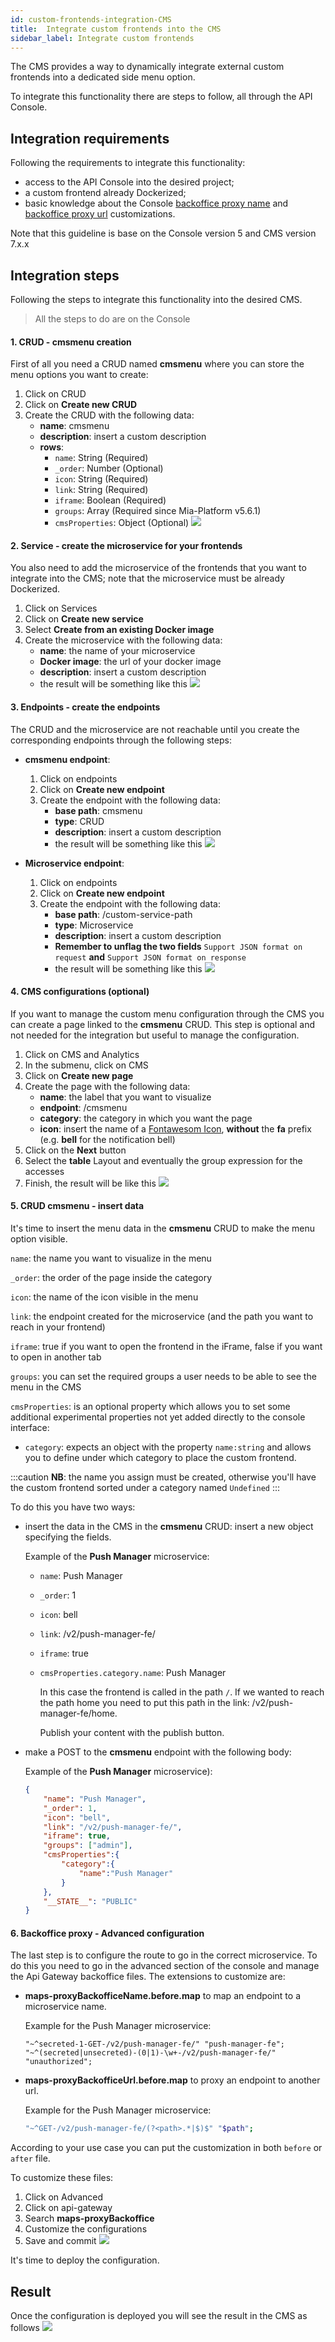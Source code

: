 ```yaml
---
id: custom-frontends-integration-CMS
title:  Integrate custom frontends into the CMS
sidebar_label: Integrate custom frontends
---
```

The CMS provides a way to dynamically integrate external custom frontends into a dedicated side menu option.

To integrate this functionality there are steps to follow, all through the API Console.

## Integration requirements

Following the requirements to integrate this  functionality:

* access to the API Console into the desired project;
* a custom frontend already Dockerized;
* basic knowledge about the Console [backoffice proxy name](../development_suite/api-console/advanced-section/api-gateway/config-map#request-from-the-frontend) and [backoffice proxy url](../development_suite/api-console/advanced-section/api-gateway/config-map#how-to-forward-a-request-to-another-url) customizations.

Note that this guideline is base on the Console version 5 and CMS version 7.x.x

## Integration steps

Following the steps to integrate this functionality into the desired CMS.

> All the steps to do are on the Console

#### 1. CRUD - __cmsmenu__ creation

First of all you need a CRUD named __cmsmenu__ where you can store the menu options you want to create:

 1. Click on CRUD
 2. Click on __Create new CRUD__
 3. Create the CRUD with the following data:
    * **name**: cmsmenu
    * **description**: insert a custom description
    * **rows**:
      * `name`: String (Required)
      * `_order`: Number (Optional)
      * `icon`: String (Required)
      * `link`: String (Required)
      * `iframe`: Boolean (Required)
      * `groups`: Array (Required since Mia-Platform v5.6.1)  
      * `cmsProperties`: Object (Optional)
     ![](img/cmsmenu_CRUD_creation.png)

#### 2. Service - create the microservice for your frontends

You also need to add the  microservice of the frontends that you want to integrate into the CMS; note that
the microservice must be already Dockerized.

 1. Click on Services
 2. Click on __Create new service__
 3. Select __Create from an existing Docker image__
 4. Create the microservice with the following data:
    * **name**: the name of your microservice
    * **Docker image**: the url of your docker image
    * **description**: insert a custom description
    * the result will be something like this ![](img/create_service.png)

#### 3. Endpoints - create the endpoints

The CRUD and the microservice are not reachable until you create the corresponding endpoints through the
following steps:

* **cmsmenu endpoint**:
    1. Click on endpoints
    2. Click on __Create new endpoint__
    3. Create the endpoint with the following data:
        * **base path**: cmsmenu
        * **type**: CRUD
        * **description**: insert a custom description
        * the result will be something like this ![](img/crud_endpoint.png)

* **Microservice endpoint**:
    1. Click on endpoints
    2. Click on __Create new endpoint__
    3. Create the endpoint with the following data:
        * **base path**: /custom-service-path
        * **type**: Microservice
        * **description**: insert a custom description
        * **Remember to unflag the two fields** `Support JSON format on request` **and** `Support JSON format on response`
        * the result will be something like this ![](img/custom_service_endpoint.png)

#### 4. CMS configurations (optional)

If you want to manage the custom menu configuration through the CMS you can create a page linked to the __cmsmenu__ CRUD.
This step is optional and not needed for the integration but useful to manage the configuration.

 1. Click on CMS and Analytics
 2. In the submenu, click on CMS
 3. Click on __Create new page__
 4. Create the page with the following data:
    * **name**: the label that you want to visualize
    * **endpoint**: /cmsmenu
    * **category**: the category in which you want the page
    * **icon**: insert the name of a [Fontawesom Icon](https://fontawesome.com/), **without** the __fa__ prefix (e.g. __bell__ for the notification bell)
 5. Click on the __Next__ button
 6. Select the __table__ Layout and eventually the group expression for the accesses
 7. Finish, the result will be like this ![](img/CMS_service.png)

#### 5. CRUD __cmsmenu__ - insert data

It's time to insert the menu data in the __cmsmenu__ CRUD to make the menu option visible.

`name`: the name you want to visualize in the menu

`_order`: the order of the page inside the category

`icon`: the name of the icon visible in the menu

`link`: the endpoint created for the microservice (and the path you want to reach in your frontend)

`iframe`: true if you want to open the frontend in the iFrame, false if you want to open in another tab

`groups`: you can set the required groups a user needs to be able to see the menu in the CMS

`cmsProperties`: is an optional property which allows you to set some additional experimental properties not yet added directly to the console interface:

- `category`: expects an object with the property `name:string` and allows you to define under which category to place the custom frontend.

:::caution
**NB**: the name you assign must be created, otherwise you'll have the custom frontend sorted under a category named `Undefined`
:::

To do this you have two ways:

* insert the data in the CMS in the __cmsmenu__ CRUD: insert a new object specifying the fields.

    Example of the __Push Manager__ microservice:

  - `name`: Push Manager
  - `_order`: 1
  - `icon`: bell
  - `link`: /v2/push-manager-fe/
  - `iframe`: true
  - `cmsProperties.category.name`: Push Manager

    In this case the frontend is called in the path `/`. If we wanted to reach the path home you need to put this path
    in the link: /v2/push-manager-fe/home.

    Publish your content  with the publish button.

* make a POST to the __cmsmenu__ endpoint with the following body:

    Example of the __Push Manager__ microservice):

    ```json
    {
        "name": "Push Manager",
        "_order": 1,
        "icon": "bell",
        "link": "/v2/push-manager-fe/",
        "iframe": true,
        "groups": ["admin"],
        "cmsProperties":{
            "category":{
                "name":"Push Manager"
            }
        },
        "__STATE__": "PUBLIC"
    }
    ```

#### 6. Backoffice proxy - Advanced configuration

The last step is to configure the route to go in the correct microservice. To do this you need to go in the advanced section
of the console and manage the Api Gateway backoffice files.
The extensions to customize are:

* __maps-proxyBackofficeName.before.map__ to map an endpoint to a microservice name.

    Example for the Push Manager microservice:

    ```
    "~^secreted-1-GET-/v2/push-manager-fe/" "push-manager-fe";
    "~^(secreted|unsecreted)-(0|1)-\w+-/v2/push-manager-fe/" "unauthorized";
    ```

* __maps-proxyBackofficeUrl.before.map__ to proxy an endpoint to another url.

    Example for the Push Manager microservice:

    ```bash
    "~^GET-/v2/push-manager-fe/(?<path>.*|$)$" "$path";
    ```

 According to your use case you can put the customization in both `before` or `after` file.

To customize these files:

 1. Click on Advanced
 2. Click on api-gateway
 3. Search __maps-proxyBackoffice__
 4. Customize the configurations
 5. Save and commit ![](img/customize_extensions.png)

 It's time to deploy the configuration.

## Result

Once the configuration is deployed you will see the result in the CMS as follows ![](img/CMS_service_menu.png)
